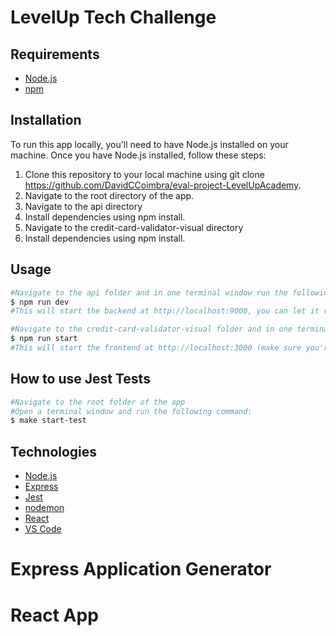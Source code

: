 # LevelUp Tech Challenge

## Requirements
- [Node.js](https://nodejs.org/en/)
- [npm](https://www.npmjs.com/)

## Installation
To run this app locally, you'll need to have Node.js installed on your machine. Once you have Node.js installed, follow these steps:

   1. Clone this repository to your local machine using git clone https://github.com/DavidCCoimbra/eval-project-LevelUpAcademy.
   2. Navigate to the root directory of the app.
   3. Navigate to the api directory
   4. Install dependencies using npm install.
   5. Navigate to the credit-card-validator-visual directory
   6. Install dependencies using npm install.

## Usage 
```bash
#Navigate to the api folder and in one terminal window run the following command to start the backend:
$ npm run dev
#This will start the backend at http://localhost:9000, you can let it run on the background, no need to open the link (make sure you're not using the port :9000).

#Navigate to the credit-card-validator-visual folder and in one terminal window run the following command to start the frontend:
$ npm run start
#This will start the frontend at http://localhost:3000 (make sure you're not using the port :3000).

```
## How to use Jest Tests
```bash
#Navigate to the root folder of the app
#Open a terminal window and run the following command:
$ make start-test
```
## Technologies

- [Node.js](https://nodejs.org/en/)
- [Express](https://expressjs.com/)
- [Jest](https://jestjs.io/)
- [nodemon](https://nodemon.io/)
- [React](https://react.dev/)
- [VS Code](https://code.visualstudio.com/)

# Express Application Generator
# React App
